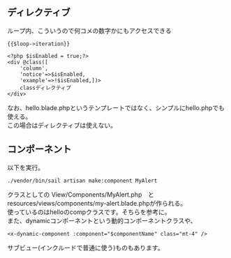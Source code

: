 ## ディレクティブ

ループ内、こういうので何コメの数字かにもアクセスできる
```
{{$loop->iteration}}
```

```
<?php $isEnabled = true;?>
<div @class([
	'column',
	'notice'=>$isEnabled,
	'example'=>!$isEnabled,])>
	classディレクティブ
</div>

```

なお、hello.blade.phpというテンプレートではなく、シンプルにhello.phpでも使える。<br>
この場合はディレクティブは使えない。

## コンポーネント
以下を実行。

```
./vendor/bin/sail artisan make:component MyAlert
```
クラスとしての View/Components/MyAlert.php　と<br>
resources/views/components/my-alert.blade.phpが作られる。<br>
使っているのはhelloのcompクラスです。そちらを参考に。<br>
また、dynamicコンポーネントという動的コンポーネントクラスや、<br>
```
<x-dynamic-component :component="$componentName" class="mt-4" />
```
サブビュー(インクルードで普通に使う)ものもあります。

